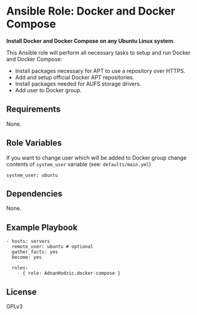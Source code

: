 Ansible Role: Docker and Docker Compose
=========

**Install Docker and Docker Compose on any Ubuntu Linux system.**

This Ansible role will perform all necessary tasks to setup and run Docker and Docker Compose:

  * Install packages necessary for APT to use a repository over HTTPS.
  * Add and setup official Docker APT repositories.
  * Install packages needed for AUFS storage drivers.
  * Add user to Docker group.

Requirements
------------

None.

Role Variables
--------------

If you want to change user which will be added to Docker group
change contents of `system_user` variable (see: `defaults/main.yml`)

```
system_user: ubuntu
```

Dependencies
------------

None.

Example Playbook
----------------

```
- hosts: servers
  remote_user: ubuntu # optional
  gather_facts: yes
  become: yes

  roles:
    - { role: AdnanHodzic.docker-compose }
```

License
-------

GPLv3
